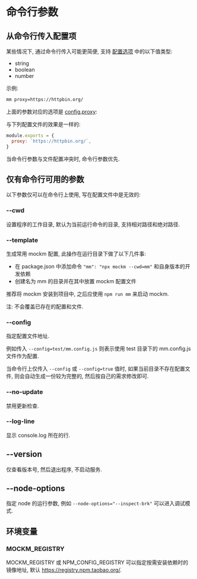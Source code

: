 # 命令行参数
## 从命令行传入配置项
某些情况下, 通过命令行传入可能更简便, 支持 [配置选项](../config/option.md) 中的以下值类型:
- string
- boolean
- number

示例:
``` sh
mm proxy=https://httpbin.org/
```

上面的参数对应的选项是 [config.proxy](../config/option.md#config-proxy):

与下列配置文件的效果是一样的:

``` js
module.exports = {
  proxy: `https://httpbin.org/`,
}
```

当命令行参数与文件配置冲突时, 命令行参数优先.

## 仅有命令行可用的参数
以下参数仅可以在命令行上使用, 写在配置文件中是无效的:
### --cwd
设置程序的工作目录, 默认为当前运行命令的目录, 支持相对路径和绝对路径.

### --template
生成常用 mockm 配置, 此操作在运行目录下做了以下几件事:
- 在 package.json 中添加命令 `"mm": "npx mockm --cwd=mm"` 和自身版本的开发依赖
- 创建名为 mm 的目录并在其中放置 mockm 配置文件

推荐将 mockm 安装到项目中, 之后应使用 `npm run mm` 来启动 mockm.

注: 不会覆盖已存在的配置和文件.

### --config
指定配置文件地址. 

例如传入 `--config=test/mm.config.js` 则表示使用 test 目录下的 mm.config.js 文件作为配置.

当命令行上仅传入 `--config` 或 `--config=true` 值时, 如果当前目录不存在配置文件, 则会自动生成一份较为完整的, 然后按自己的需求修改即可.

### --no-update
禁用更新检查.

### --log-line
显示 console.log 所在的行.

## --version
仅查看版本号, 然后退出程序, 不启动服务.

## --node-options
指定 node 的运行参数, 例如 `--node-options="--inspect-brk"` 可以进入调试模式.

## 环境变量
### MOCKM_REGISTRY
MOCKM_REGISTRY 或 NPM_CONFIG_REGISTRY 可以指定按需安装依赖时的镜像地址, 默认 https://registry.npm.taobao.org/.
